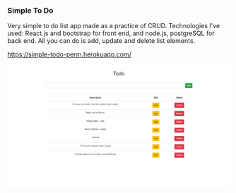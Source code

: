 ### Simple To Do

Very simple to do list app made as a practice of CRUD. Technologies I've used: React.js and bootstrap for front end, and node.js, postgreSQL for back end. All you can do is add, update and delete list elements.

https://simple-todo-perm.herokuapp.com/

![img](./images_readme/1.png)
